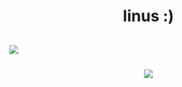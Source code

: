 <h1 align="center"> linus :) </h1>
<a href="https://github.com/u7r">
    <br>
    <img src="https://komarev.com/ghpvc/?username=u7r&color=red" style="margin-left: auto; margin-right: auto;">
  </p>
</a>
<a href="https://github.com/u7r">
  <p align="center">
    <img src="https://github-readme-stats.vercel.app/api?username=u7r&show_icons=true&theme=dark&text_color=a80000&icon_color=570000" alt="">
</a>
<p align="center">
  <img src="https://discord.c99.nl/widget/theme-2/747491888860495973.png" />
</p>
